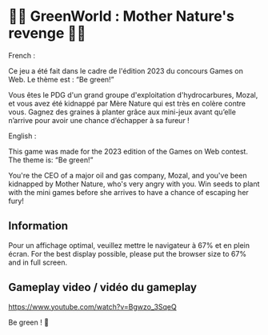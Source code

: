 # 🌱🍃 GreenWorld : Mother Nature's revenge 🍃🌱

French : 

Ce jeu a été fait dans le cadre de l'édition 2023 du concours Games on Web. Le thème est : “Be green!”

Vous êtes le PDG d'un grand groupe d'exploitation d'hydrocarbures, Mozal, et vous avez été kidnappé par Mère Nature qui est très en colère contre vous. Gagnez des graines à planter grâce aux mini-jeux avant qu’elle n’arrive pour avoir une chance d’échapper à sa fureur !

English :

This game was made for the 2023 edition of the Games on Web contest. The theme is: “Be green!”

You're the CEO of a major oil and gas company, Mozal, and you've been kidnapped by Mother Nature, who's very angry with you. Win seeds to plant with the mini games before she arrives to have a chance of escaping her fury!




## Information

Pour un affichage optimal, veuillez mettre le navigateur à 67% et en plein écran. 
For the best display possible, please put the browser size to 67% and in full screen.




## Gameplay video / vidéo du gameplay
https://www.youtube.com/watch?v=Bgwzo_3SqeQ



Be green ! 🌿

